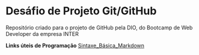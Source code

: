 # Desáfio de Projeto Git/GitHub
Repositório criado para o projeto de GitHub pela DIO, do Bootcamp de Web Developer da empresa INTER

**Links úteis de Programação**
[Sintaxe_Básica_Markdown](https://www.markdownguide.org/basic-syntax/)
